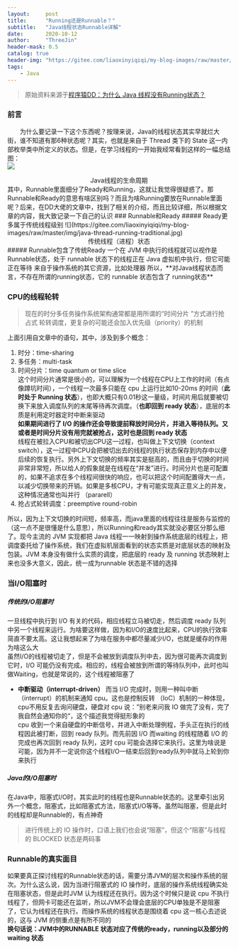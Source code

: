 ```yaml
---
layout:     post
title:      "Running还是Runnable？"
subtitle:   "Java线程状态Runnable详解"
date:       2020-10-12
author:     "ThreeJin"
header-mask: 0.5
catalog: true
header-img: "https://gitee.com/liaoxinyiqiqi/my-blog-images/raw/master/img/java-thread-running.jpg"
tags:
    - Java
---
```

> 原始资料来源于[程序猿DD：为什么 Java 线程没有Running状态？](https://mp.weixin.qq.com/s?src=11&timestamp=1603758592&ver=2669&signature=E3sH2BNnAev9o4aAmRV*H*akRQXQyEKQ4FMz9AxYzZe74jBApx6LH7IT7NkTbKMUP2przZC9B*mxfvhq8srDTpO*VClnHdII0nBZd7di-QeGZnWUHeEMNw*DN9TLb5LC&new=1)

### 前言
&emsp;&emsp;为什么要记录一下这个东西呢？按理来说，Java的线程状态其实早就烂大街，谁不知道有那6种状态呢？其实，也就是来自于 Thread 类下的 State 这一内部枚举类中所定义的状态。但是，在学习线程的一开始我经常看到这样的一幅总结图：  
![](https://gitee.com/liaoxinyiqiqi/my-blog-images/raw/master/img/java-thread-life1.png)
<center>Java线程的生命周期</center>  
其中，Runnable里面细分了Ready和Running，这就让我觉得很疑惑了。那Runnable和Ready的意思有啥区别吗？而且为啥Running要放在Runnable里面呢？后来，在DD大佬的文章中，找到了相关的介绍，而且比较详细，所以根据文章的内容，我大致记录一下自己的认识
### Runnable和Ready
##### Ready更多属于传统线程级别
![](https://gitee.com/liaoxinyiqiqi/my-blog-images/raw/master/img/java-thread-running-traditional.jpg)
<center>传统线程（进程）状态</center>
##### Runnable包含了传统Ready
一个在 JVM 中执行的线程就可以视作是Runnable状态，处于 runnable 状态下的线程正在 Java 虚拟机中执行，但它可能正在等待 来自于操作系统的其它资源，比如处理器  
所以，**对Java线程状态而言，不存在所谓的running状态，它的 runnable 状态包含了 running状态**

### CPU的线程轮转
>现在的时分多任务操作系统架构通常都是用所谓的“时间分片 ”方式进行抢占式 轮转调度，更复杂的可能还会加入优先级（priority）的机制

上面引用自文章中的语句，其中，涉及到多个概念：
1. 时分：time-sharing  
2. 多任务：multi-task  
3. 时间分片：time quantum or time slice  
这个时间分片通常是很小的，可以理解为一个线程在CPU上工作的时间（有点像蹲坑时间），一个线程一次最多只能在 cpu 上运行比如10-20ms 的时间（**此时处于 Running 状态**），也即大概只有0.01秒这一量级，时间片用后就要被切换下来放入调度队列的末尾等待再次调度。（**也即回到 ready 状态**），底层的本质是利用定时器定时中断来驱动  
**如果期间进行了 I/O 的操作还会导致提前释放时间分片，并进入等待队列。又或者是时间分片没有用完就被抢占，这时也是回到 ready 状态**  
线程在被拉入CPU和被切出CPU这一过程，也叫做上下文切换（context switch），这一过程中CPU会把被切出去的线程的执行状态保存到内存中以便后续的恢复执行。另外上下文切换的频率其实是挺高的，而且由于切换的时间非常非常短，所以给人的假象就是在线程在“并发”进行。时间分片也是可配置的，如果不追求在多个线程间很快的响应，也可以把这个时间配置得大一点，以减少切换带来的开销。如果是多核CPU，才有可能实现真正意义上的并发，这种情况通常也叫并行 （pararell）  
4. 抢占式轮转调度：preemptive round-robin  

所以，因为上下文切换的时间短，频率高，而java里面的线程往往是服务与监控的（这一点不是很懂是什么意思），所以Running和ready其实就没必要区分那么细了。现今主流的 JVM 实现都把 Java 线程一一映射到操作系统底层的线程上，把调度委托给了操作系统，我们在虚拟机层面看到的状态实质是对底层状态的映射及包装。JVM 本身没有做什么实质的调度，把底层的 ready 及 running 状态映射上来也没多大意义，因此，统一成为runnable 状态是不错的选择  

### 当I/O阻塞时
##### 传统的I/O阻塞时
一旦线程中执行到 I/O 有关的代码，相应线程立马被切走，然后调度 ready 队列中另一个线程来运行。为啥要这样做，因为和I/O的速度比起来，CPU的执行效率简直不要太高。这让我想起来了为啥在服务中都尽量减少I/O，也就是缓存的作用为啥这么大  
虽然I/O的线程被切走了，但是不会被放到调度队列中去，因为很可能再次调度到它时，I/O 可能仍没有完成。相应的，线程会被放到所谓的等待队列中，此时也叫做Waiting，也就是常说的，这个线程被阻塞了  

- **中断驱动（interrupt-driven）**
而当 I/O 完成时，则用一种叫中断 （interrupt）的机制来通知 cpu。这也是控制反转 （IoC）机制的一种体现，cpu不用反复去询问硬盘，硬盘对 cpu 说：”别老来问我 IO 做完了没有，完了我自然会通知你的“，这个描述我觉得挺形象的  
cpu 收到一个来自硬盘的中断信号，并进入中断处理例程，手头正在执行的线程因此被打断，回到 ready 队列。而先前因 I/O 而waiting 的线程随着 I/O 的完成也再次回到 ready 队列，这时 cpu 可能会选择它来执行。这里为啥说是可能，因为并不一定说你这个线程I/O一结束后回到ready队列中就马上轮到你来执行  
##### Java的I/O阻塞时
在Java中，阻塞式I/O时，其实此时的线程也是Runnable状态的。这里牵引出另外一个概念，阻塞式，比如阻塞式方法，阻塞式I/O等等。虽然叫阻塞，但是此时的线程却是Runnable的，有点神奇  
>进行传统上的 IO 操作时，口语上我们也会说“阻塞”，但这个“阻塞”与线程的 BLOCKED 状态是两码事

### Runnable的真实面目
如果要真正探讨线程的Runnable状态的话，需要分清JVM的层次和操作系统的层次。为什么这么说，因为当进行阻塞式的 IO 操作时，底层的操作系统线程确实处在阻塞状态，但是此时JVM 认为线程还在执行。因为这个时候只是说 cpu 不执行线程了，但网卡可能还在监听，所以JVM不会理会底层的CPU单独是不是阻塞了，它认为线程还在执行。而操作系统的线程状态是围绕着 cpu 这一核心去述说的，这与 JVM 的侧重点是有所不同的  
**换句话说：JVM中的RUNNABLE 状态对应了传统的ready，running以及部分的waiting 状态**  

